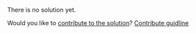 
There is no solution yet.

Would you like to [contribute to the solution](https://github.com/BFEdev/BFE.dev-solutions/blob/main/react/useFocus_en.md)? [Contribute guidline](https://github.com/BFEdev/BFE.dev-solutions#how-to-contribute)
